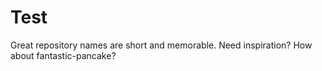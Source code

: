 # Test
Great repository names are short and memorable. Need inspiration? How about fantastic-pancake?
